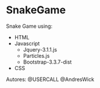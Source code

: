 # SnakeGame
Snake Game using:
* HTML
* Javascript
  * Jquery-3.1.1.js
  * Particles.js
  * Bootstrap-3.3.7-dist
* CSS

Autores:
@USERCALL
@AndresWick
